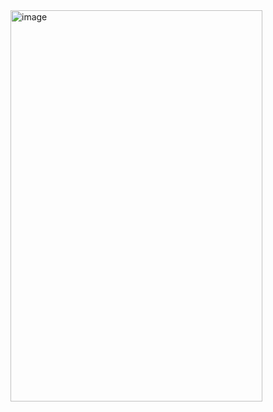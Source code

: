 <img width="403" height="626" alt="image" src="https://github.com/user-attachments/assets/fd37a735-ed7f-4c8b-9637-a20da169fd95" />
